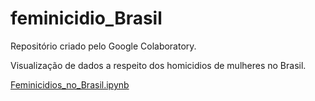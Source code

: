 # feminicidio_Brasil
Repositório criado pelo Google Colaboratory.

Visualização de dados a respeito dos homicidios de mulheres no Brasil. 

[Feminicidios_no_Brasil.ipynb](/Feminicidios_no_Brasil.ipynb)
